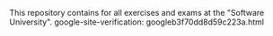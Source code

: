 This repository contains for all exercises and exams at the "Software University".
google-site-verification: googleb3f70dd8d59c223a.html